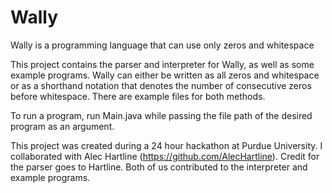 # Wally
Wally is a programming language that can use only zeros and whitespace

This project contains the parser and interpreter for Wally, as well as some example programs. Wally can either be written as all zeros and whitespace or as a shorthand notation that denotes the number of consecutive zeros before whitespace. There are example files for both methods.

To run a program, run Main.java while passing the file path of the desired program as an argument.

This project was created during a 24 hour hackathon at Purdue University. I collaborated with Alec Hartline (https://github.com/AlecHartline). Credit for the parser goes to Hartline. Both of us contributed to the interpreter and example programs.
